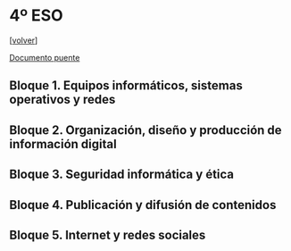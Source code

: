 # 4º ESO
[[volver](../README.md)]

[Documento puente](TIC_4t_ESO_DOC_PONT.pdf)

## Bloque 1. Equipos informáticos, sistemas operativos y redes

## Bloque 2. Organización, diseño y producción de información digital

## Bloque 3. Seguridad informática y ética

## Bloque 4. Publicación y difusión de contenidos

## Bloque 5. Internet y redes sociales


